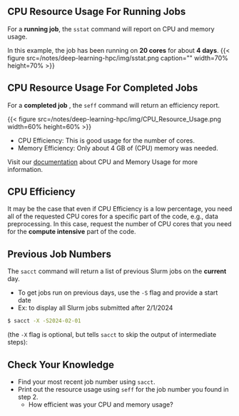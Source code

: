 ## CPU Resource Usage For Running Jobs

For a  __running job__, the `sstat` command will report on CPU and memory usage.  

In this example, the job has been running on **20 cores** for about **4 days**.
{{< figure src=/notes/deep-learning-hpc/img/sstat.png caption="" width=70% height=70% >}}


## CPU Resource Usage For Completed Jobs

For a  __completed job__ , the `seff` command will return an efficiency report.

{{< figure src=/notes/deep-learning-hpc/img/CPU_Resource_Usage.png width=60% height=60% >}}

* CPU Efficiency: This is good usage for the number of cores.
* Memory Efficiency: Only about 4 GB of (CPU) memory was needed.

Visit our [documentation](https://www.rc.virginia.edu/userinfo/hpc/slurm/#cpu-and-memory-usage) about CPU and Memory Usage for more information. 


## CPU Efficiency

It may be the case that even if CPU Efficiency is a low percentage, you need all of the requested CPU cores for a specific part of the code, e.g., data preprocessing. In this case, request the number of CPU cores that you need for the **compute intensive** part of the code.


## Previous Job Numbers

The `sacct` command will return a list of previous Slurm jobs on the __current__ day.
* To get jobs run on previous days, use the `-S` flag and provide a start date
* Ex: to display all Slurm jobs submitted after 2/1/2024
```bash
$ sacct -X -S2024-02-01
```
(the `-X` flag is optional, but tells `sacct` to skip the output of intermediate steps):


## Check Your Knowledge 

* Find your most recent job number using `sacct`.
* Print out the resource usage using `seff` for the job number you found in step 2.
  * How efficient was your CPU and memory usage?
